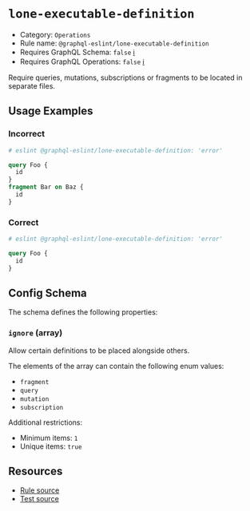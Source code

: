 # `lone-executable-definition`

- Category: `Operations`
- Rule name: `@graphql-eslint/lone-executable-definition`
- Requires GraphQL Schema: `false` [ℹ️](../../README.md#extended-linting-rules-with-graphql-schema)
- Requires GraphQL Operations: `false`
  [ℹ️](../../README.md#extended-linting-rules-with-siblings-operations)

Require queries, mutations, subscriptions or fragments to be located in separate files.

## Usage Examples

### Incorrect

```graphql
# eslint @graphql-eslint/lone-executable-definition: 'error'

query Foo {
  id
}
fragment Bar on Baz {
  id
}
```

### Correct

```graphql
# eslint @graphql-eslint/lone-executable-definition: 'error'

query Foo {
  id
}
```

## Config Schema

The schema defines the following properties:

### `ignore` (array)

Allow certain definitions to be placed alongside others.

The elements of the array can contain the following enum values:

- `fragment`
- `query`
- `mutation`
- `subscription`

Additional restrictions:

- Minimum items: `1`
- Unique items: `true`

## Resources

- [Rule source](../../packages/plugin/src/rules/lone-executable-definition.ts)
- [Test source](../../packages/plugin/tests/lone-executable-definition.spec.ts)
